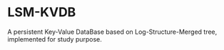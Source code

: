 # LSM-KVDB
A persistent Key-Value DataBase based on Log-Structure-Merged tree, implemented for study purpose.
